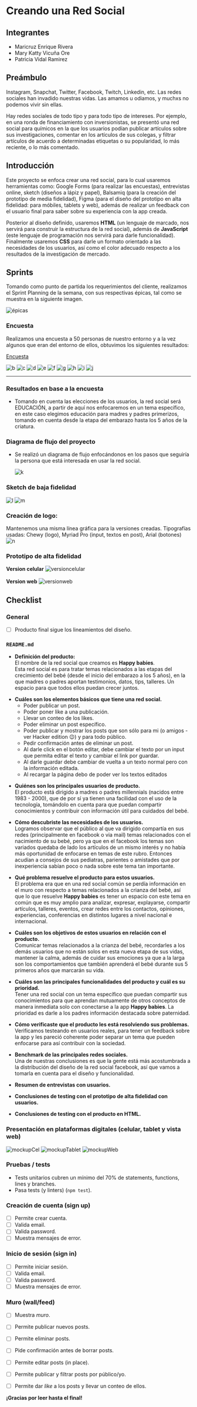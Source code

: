 # Creando una Red Social

## Integrantes

* Maricruz Enrique Rivera
* Mary Katty Vicuña Ore
* Patricia Vidal Ramirez

## Preámbulo

Instagram, Snapchat, Twitter, Facebook, Twitch, Linkedin, etc. Las redes
sociales han invadido nuestras vidas. Las amamos u odiamos, y muchxs no podemos
vivir sin ellas.

Hay redes sociales de todo tipo y para todo tipo de intereses. Por ejemplo,
en una ronda de financiamiento con inversionistas, se presentó una red social
para 
químicos en la que los usuarios podían publicar artículos sobre sus
investigaciones, comentar en los artículos de sus colegas, y filtrar artículos
de acuerdo a determinadas etiquetas o su popularidad, lo más reciente, o lo
más comentado.


## Introducción

Este proyecto se enfoca crear una red social, para lo cual usaremos 
herramientas como: Google Forms (para realizar las encuestas), entrevistas online, sketch
(diseños a lápiz y papel), Balsamiq (para la creación del prototipo de media fidelidad), Figma (para el diseño del prototipo en alta fidelidad: para móbiles, tablets y web), además de realizar un feedback con el usuario final para saber sobre su experiencia con la app creada.

Posterior al diseño definido, usaremos **HTML** (un lenguaje de marcado, nos servirá para construir la estructura de la red social), además de **JavaScript** (este lenguaje de programación nos servirá para darle funcionalidad). Finalmente usaremos **CSS** para darle un formato orientado a las necesidades de los usuarios, así como el color adecuado respecto a los resultados de la investigación de mercado.

## Sprints

Tomando como punto de partida los requerimientos del cliente, realizamos el Sprint Planning de la semana, con sus respectivas épicas, tal como se muestra en la siguiente imagen.

![épicas](image/Screenshot_00.png)

### Encuesta 

Realizamos una encuesta a 50 personas de nuestro entorno y a la vez algunos que eran del 
entorno de ellos, obtuvimos los siguientes resultados:

[Encuesta](https://goo.gl/forms/qDz2VB1k2nCl5zp12)

  ![b](image/Screenshot_1.png)
  ![c](image/Screenshot_2.png)
  ![d](image/Screenshot_3.png)
  ![e](image/Screenshot_4.png)
  ![f](image/Screenshot_5.png)
  ![g](image/Screenshot_6.png)
  ![h](image/Screenshot_7.png)
  ![i](image/Screenshot_8.png)
  ![j](image/Screenshot_9.png)

***

### Resultados en base a la encuesta

* Tomando en cuenta las elecciones de los usuarios, la red social será EDUCACIÓN, a partir de aquí nos enfocaremos en un tema específico, en este caso elegimos educación para madres y padres primerizos, tomando en cuenta desde la etapa del embarazo hasta los 5 años de la criatura.
  
### Diagrama de flujo del proyecto
  
* Se realizó un diagrama de flujo enfocándonos en los pasos que seguiría la persona que está interesada en usar la red social.

   ![k](image/Screenshot_000.jpeg)

### Sketch de baja fidelidad
![l](image/sketchmobile.jpg)
![m](image/sketchweb.jpg)

### Creación de logo:
Mantenemos una misma línea gráfica para la versiones creadas.
Tipografías usadas: Chewy (logo), Myriad Pro (input, textos en post), Arial (botones)
![n](image/ExplicacionLOGO.png)


### Prototipo de alta fidelidad 
**Version celular**
![versioncelular](image/prototipomobile.gif)<br><br>
**Version web**
![versionweb](image/prototipoweb.gif)


## Checklist

### General

* [ ] Producto final sigue los lineamientos del diseño.

### `README.md`

*  **Definición del producto:**<br>
El nombre de la red social que creamos es **Happy babies**. <br> Esta red social es para tratar temas relacionados a las etapas del crecimiento del bebé (desde el inicio del embarazo a los 5 años), en la que madres o padres aportan testimonios, datos, tips, talleres. Un espacio para que todos ellos puedan crecer juntos.
    
    
  +  **Cuáles son los elementos básicos que tiene una red social.**<br>
      + Poder publicar un post.
      + Poder poner like a una publicación.
      + Llevar un conteo de los likes.
      + Poder eliminar un post específico.
      + Poder publicar y mostrar los posts que son sólo para mi (o amigos - ver Hacker edition 😉) y para todo público.
      + Pedir confirmación antes de eliminar un post.
      + Al darle click en el botón editar, debe cambiar el texto por un input que permita editar el texto y cambiar el link por guardar.
      + Al darle guardar debe cambiar de vuelta a un texto normal pero con la información editada.
      + Al recargar la página debo de poder ver los textos editados

*  **Quiénes son los principales usuarios de producto.**<br>
El producto está dirigido a madres o padres millennials (nacidos entre 1983 - 2000), que de por sí ya tienen una facilidad con el uso de la tecnología, tomándolo en cuenta para que puedan compartir conocimientos y contribuir con información útil para cuidados del bebé.

*  **Cómo descubriste las necesidades de los usuarios.**<br>
Logramos observar que el público al que va dirigido compartía en sus redes (principalmente en facebook o via mail) temas relacionados con el nacimiento de su bebé, pero ya que en el facebook los temas son variados quedaba de lado los artículos de un mismo interés y no había más oportunidad de enfocarse en temas de este rubro. Entonces acudían a consejos de sus pediatras, parientes o amistades que por inexperiencia sabían poco o nada sobre este tema tan importante.

*  **Qué problema resuelve el producto para estos usuarios.**<br>
El problema era que en una red social común se perdía información en el muro con respecto a temas relacionados a la crianza del bebé, así que lo que resuelve **Happy babies** es tener un espacio con este tema en común que es muy amplio para analizar, expresar, explayarse, compartir artículos, talleres, eventos, crear redes entre los contactos, opiniones, experiencias, conferencias en distintos lugares a nivel nacional e internacional.


*  **Cuáles son los objetivos de estos usuarios en relación con el producto.**<br>
Comunicar temas relacionados a la crianza del bebé, recordarles a los demás usuarios que no están solos en esta nueva etapa de sus vidas, mantener la calma, además de cuidar sus emociones ya que a la larga son los comportamientos que también aprenderá el bebé durante sus 5 primeros años que marcarán su vida.

*  **Cuáles son las principales funcionalidades del producto y cuál es su prioridad.**<br>
Tener una red social con un tema específico que puedan compartir sus conocimientos para que aprendan mutuamente de otros conceptos de manera inmediata solo con conectarse a la app **Happy babies**. La prioridad es darle a los padres información destacada sobre paternidad.

*  **Cómo verificaste que el producto les está resolviendo sus problemas.**<br>
Verificamos testeando en usuarios reales, para tener un feedback sobre la app y les pareció coherente poder separar un tema que pueden enfocarse para así contribuir con la sociedad.

*  **Benchmark de las principales redes sociales.**<br>
Una de nuestras conclusiones es que la gente está más acostumbrada a la distribución del diseño de la red social facebook, así que vamos a tomarla en cuenta para el diseño y funcionalidad.

*  **Resumen de entrevistas con usuarios.**<br>
*  **Conclusiones de testing con el prototipo de alta fidelidad con usuarios.**<br>
*  **Conclusiones de testing con el producto en HTML.**

### Presentación en plataformas digitales (celular, tablet y vista web)
![mockupCel](https://github.com/PatriciaVidal/lim-2018-05-bc-core-pm-socialnetwork/blob/master/image/mockup%20cel.png)
![mockupTablet](https://github.com/PatriciaVidal/lim-2018-05-bc-core-pm-socialnetwork/blob/master/image/mockup%20tablet.png)
![mockupWeb](https://github.com/PatriciaVidal/lim-2018-05-bc-core-pm-socialnetwork/blob/master/image/mockup%20web%20es.png)



### Pruebas / tests

*  Tests unitarios cubren un mínimo del 70% de statements, functions, lines y branches.
*  Pasa tests (y linters) (`npm test`).

### Creación de cuenta (sign up)

* [ ] Permite crear cuenta.
* [ ] Valida email.
* [ ] Valida password.
* [ ] Muestra mensajes de error.

### Inicio de sesión (sign in)

* [ ] Permite iniciar sesión.
* [ ] Valida email.
* [ ] Valida password.
* [ ] Muestra mensajes de error.

### Muro (wall/feed)

* [ ] Muestra _muro_.
* [ ] Permite publicar nuevos posts.
* [ ] Permite eliminar posts.
* [ ] Pide confirmación antes de borrar posts.
* [ ] Permite editar posts (in place).
* [ ] Permite publicar y filtrar posts por público/yo.
* [ ] Permite dar _like_ a los posts y llevar un conteo de ellos.


**¡Gracias por leer hasta el final!**
